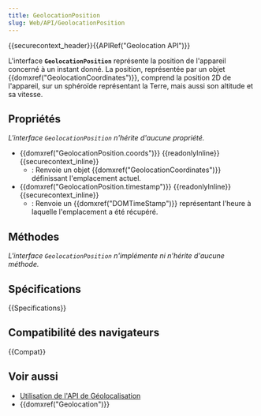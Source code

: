 ```yaml
---
title: GeolocationPosition
slug: Web/API/GeolocationPosition
---
```


{{securecontext_header}}{{APIRef("Geolocation API")}}

L'interface **`GeolocationPosition`** représente la position de l'appareil concerné à un instant donné. La position, représentée par un objet {{domxref("GeolocationCoordinates")}}, comprend la position 2D de l'appareil, sur un sphéroïde représentant la Terre, mais aussi son altitude et sa vitesse.

## Propriétés

_L'interface `GeolocationPosition` n'hérite d'aucune propriété._

- {{domxref("GeolocationPosition.coords")}} {{readonlyInline}} {{securecontext_inline}}
  - : Renvoie un objet {{domxref("GeolocationCoordinates")}} définissant l'emplacement actuel.
- {{domxref("GeolocationPosition.timestamp")}} {{readonlyInline}} {{securecontext_inline}}
  - : Renvoie un {{domxref("DOMTimeStamp")}} représentant l'heure à laquelle l'emplacement a été récupéré.

## Méthodes

**L'interface* `GeolocationPosition` *n'implémente ni n'hérite d'aucune méthode.**

## Spécifications

{{Specifications}}

## Compatibilité des navigateurs

{{Compat}}

## Voir aussi

- [Utilisation de l'API de Géolocalisation](/fr/docs/Web/API/Geolocation_API/Using_the_Geolocation_API)
- {{domxref("Geolocation")}}
